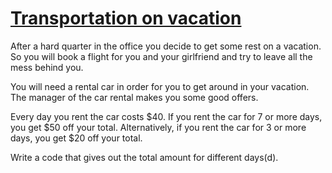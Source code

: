 # [Transportation on vacation](https://www.codewars.com/kata/568d0dd208ee69389d000016)

After a hard quarter in the office you decide to get some rest on a vacation. So you will book a flight for you and your girlfriend and try to leave all the mess behind you.

You will need a rental car in order for you to get around in your vacation. The manager of the car rental makes you some good offers.

Every day you rent the car costs $40. If you rent the car for 7 or more days, you get $50 off your total. Alternatively, if you rent the car for 3 or more days, you get \$20 off your total.

Write a code that gives out the total amount for different days(d).
